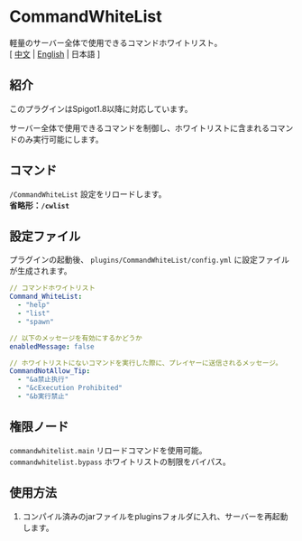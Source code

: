 # CommandWhiteList
軽量のサーバー全体で使用できるコマンドホワイトリスト。  
[ [中文](https://github.com/reuAC/CommandWhiteList/blob/reuAC/README.md) | [English](https://github.com/reuAC/CommandWhiteList/blob/reuAC/README_EN.md) | 日本語 ]

## 紹介
このプラグインはSpigot1.8以降に対応しています。  

サーバー全体で使用できるコマンドを制御し、ホワイトリストに含まれるコマンドのみ実行可能にします。
## コマンド
`/CommandWhiteList` 設定をリロードします。  
**省略形：`/cwlist`**

## 設定ファイル
プラグインの起動後、 `plugins/CommandWhiteList/config.yml` に設定ファイルが生成されます。  

```yaml
// コマンドホワイトリスト
Command_WhiteList:
  - "help"
  - "list"
  - "spawn"

// 以下のメッセージを有効にするかどうか
enabledMessage: false

// ホワイトリストにないコマンドを実行した際に、プレイヤーに送信されるメッセージ。
CommandNotAllow_Tip:
  - "&a禁止执行"
  - "&cExecution Prohibited"
  - "&b実行禁止"
```

## 権限ノード
`commandwhitelist.main` リロードコマンドを使用可能。  
`commandwhitelist.bypass` ホワイトリストの制限をバイパス。

## 使用方法
1. コンパイル済みのjarファイルをpluginsフォルダに入れ、サーバーを再起動します。